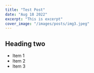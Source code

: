 ```yaml
---
title: "Test Post"
date: "Aug 18 2022"
excerpt: "This is excerpt"
cover_image: "/images/posts/img3.jpeg"
---
```


## Heading two

- Item 1
- Item 2
- Item 3
